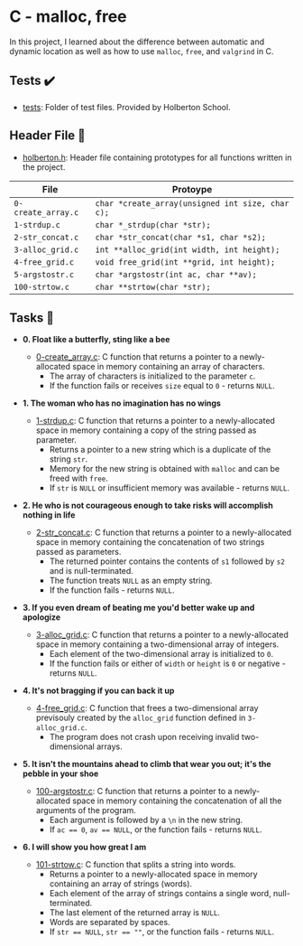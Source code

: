# C - malloc, free

In this project, I learned about the difference between automatic
and dynamic location as well as how to use `malloc`, `free`, and `valgrind` in C.

## Tests :heavy_check_mark:

* [tests](./tests): Folder of test files. Provided by Holberton School.

## Header File :file_folder:

* [holberton.h](./holberton.h): Header file containing prototypes for all functions written
in the project.

| File               | Protoype                                         |
| ------------------ | ------------------------------------------------ |
| `0-create_array.c` | `char *create_array(unsigned int size, char c);` |
| `1-strdup.c`       | `char *_strdup(char *str);`                      |
| `2-str_concat.c`   | `char *str_concat(char *s1, char *s2);`          |
| `3-alloc_grid.c`   | `int **alloc_grid(int width, int height);`       |
| `4-free_grid.c`    | `void free_grid(int **grid, int height);`        |
| `5-argstostr.c`    | `char *argstostr(int ac, char **av);`            |
| `100-strtow.c`     | `char **strtow(char *str);`                      |

## Tasks :page_with_curl:

* **0. Float like a butterfly, sting like a bee**
  * [0-create_array.c](./0-create_array.c): C function that returns a pointer to a
  newly-allocated space in memory containing an array of characters.
    * The array of characters is initialized to the parameter `c`.
    * If the function fails or receives `size` equal to `0` - returns `NULL`.

* **1. The woman who has no imagination has no wings**
  * [1-strdup.c](./1-strdup.c): C function that returns a pointer to a newly-allocated space
  in memory containing a copy of the string passed as parameter.
    * Returns a pointer to a new string which is a duplicate of the string `str`.
    * Memory for the new string is obtained with `malloc` and can be freed with `free`.
    * If `str` is `NULL` or insufficient memory was available - returns `NULL`.

* **2. He who is not courageous enough to take risks will accomplish nothing in life**
  * [2-str_concat.c](./2-str_concat.c): C function that returns a pointer to a
  newly-allocated space in memory containing the concatenation of two strings passed as
  parameters.
    * The returned pointer contains the contents of `s1` followed by `s2` and is
    null-terminated.
    * The function treats `NULL` as an empty string.
    * If the function fails - returns `NULL`.

* **3. If you even dream of beating me you'd better wake up and apologize**
  * [3-alloc_grid.c](./3-alloc_grid.c): C function that returns a
  pointer to a newly-allocated space in memory containing a two-dimensional array of integers.
    * Each element of the two-dimensional array is initialized to `0`.
    * If the function fails or either of `width` or `height` is
    `0` or negative - returns `NULL`.

* **4. It's not bragging if you can back it up**
  * [4-free_grid.c](./4-free_grid.c): C function that frees a two-dimensional array previsouly
  created by the `alloc_grid` function defined in `3-alloc_grid.c`.
    * The program does not crash upon receiving invalid two-dimensional arrays.

* **5. It isn't the mountains ahead to climb that wear you out; it's the pebble in your shoe**
  * [100-argstostr.c](./100-argstostr.c): C function that returns a pointer to a
  newly-allocated space in memory containing the concatenation of all the arguments of the
  program.
    * Each argument is followed by a `\n` in the new string.
    * If `ac == 0`, `av == NULL`, or the function fails - returns `NULL`.

* **6. I will show you how great I am**
  * [101-strtow.c](./101-strtow.c): C function that splits a string into words.
    * Returns a pointer to a newly-allocated space in memory containing
    an array of strings (words).
    * Each element of the array of strings contains a single word, null-terminated.
    * The last element of the returned array is `NULL`.
    * Words are separated by spaces.
    * If `str == NULL`, `str == ""`, or the function fails - returns `NULL`.
